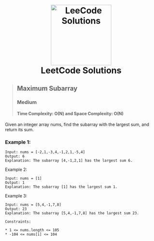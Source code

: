 <h1 align="center">
  <br>
  <a href="https://leetcode.com/"><img src="https://www.google.com/imgres?imgurl=https%3A%2F%2Fleetcode.com%2Fstatic%2Fimages%2FLeetCode_Sharing.png&imgrefurl=https%3A%2F%2Fleetcode.com%2Fexplore%2Flearn%2F&tbnid=cQ8rt18AHdsZYM&vet=12ahUKEwi7-6TYueT8AhW80HMBHV2VCKEQMygGegQIARBm..i&docid=G5g_L3laZNw4MM&w=500&h=260&q=leetcode%20image%20href%20tag&ved=2ahUKEwi7-6TYueT8AhW80HMBHV2VCKEQMygGegQIARBm" alt="LeeCode Solutions" width="200"></a>
  <br>
  LeetCode Solutions
  <br>
</h1>

> ## Maximum Subarray
> ### **Medium**
> #### Time Complexity: O(N) and Space Complexity: O(N)

Given an integer array nums, find the subarray with the largest sum, and return its sum.

### Example 1:
```
Input: nums = [-2,1,-3,4,-1,2,1,-5,4]
Output: 6
Explanation: The subarray [4,-1,2,1] has the largest sum 6.
```

Example 2:
```
Input: nums = [1]
Output: 1
Explanation: The subarray [1] has the largest sum 1.
```

Example 3:
```
Input: nums = [5,4,-1,7,8]
Output: 23
Explanation: The subarray [5,4,-1,7,8] has the largest sum 23.
```

```
Constraints:

* 1 <= nums.length <= 105
* -104 <= nums[i] <= 104
```
